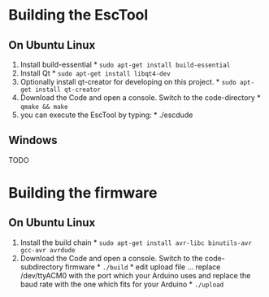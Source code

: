 # Building the EscTool #

## On Ubuntu Linux ##
  1. Install build-essential
    * `sudo apt-get install build-essential`
  1. Install Qt
    * `sudo apt-get install libqt4-dev`
  1. Optionally install qt-creator for developing on this project.
    * `sudo apt-get install qt-creator`
  1. Download the Code and open a console. Switch to the code-directory
    * `qmake && make`
  1. you can execute the EscTool by typing:
    * ./escdude

## Windows ##
TODO

# Building the firmware #

## On Ubuntu Linux ##
  1. Install the build chain
    * `sudo apt-get install avr-libc binutils-avr gcc-avr avrdude`
  1. Download the Code and open a console. Switch to the code-subdirectory firmware
    * `./build`
    * edit upload file ... replace /dev/ttyACM0 with the port which your Arduino uses and replace the baud rate with the one which fits for your Arduino
    * `./upload`